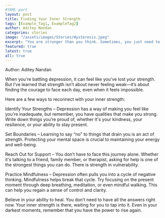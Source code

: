 ```yaml
---
#YAML part
layout: post
title: Finding Your Inner Strength
tags: [Example_Tag1, ExampleTag2]
author: Aditey Nandan
categories: stories
image: "/assets/images/Stories/Hysteresis.jpeg"
excerpt: "You are stronger than you think. Sometimes, you just need to believe it."
featured: true
latest: true
all: true
---
```


Author: Aditey Nandan


When you're battling depression, it can feel like you've lost your strength. But I’ve learned that strength isn’t about never feeling weak—it’s about finding the courage to face each day, even when it feels impossible.

Here are a few ways to reconnect with your inner strength:

Identify Your Strengths – Depression has a way of making you feel like you're inadequate, but remember, you have qualities that make you strong. Write down things you’re proud of, whether it's your kindness, your resilience, or your ability to stay present.

Set Boundaries – Learning to say “no” to things that drain you is an act of strength. Protecting your mental space is crucial to maintaining your energy and well-being.

Reach Out for Support – You don’t have to face this journey alone. Whether it's talking to a friend, family member, or therapist, asking for help is one of the strongest things you can do. There is strength in vulnerability.

Practice Mindfulness – Depression often pulls you into a cycle of negative thinking. Mindfulness helps break that cycle. Try focusing on the present moment through deep breathing, meditation, or even mindful walking. This can help you regain a sense of control and clarity.

Believe in your ability to heal. You don’t need to have all the answers right now. Your inner strength is there, waiting for you to tap into it. Even in your darkest moments, remember that you have the power to rise again.